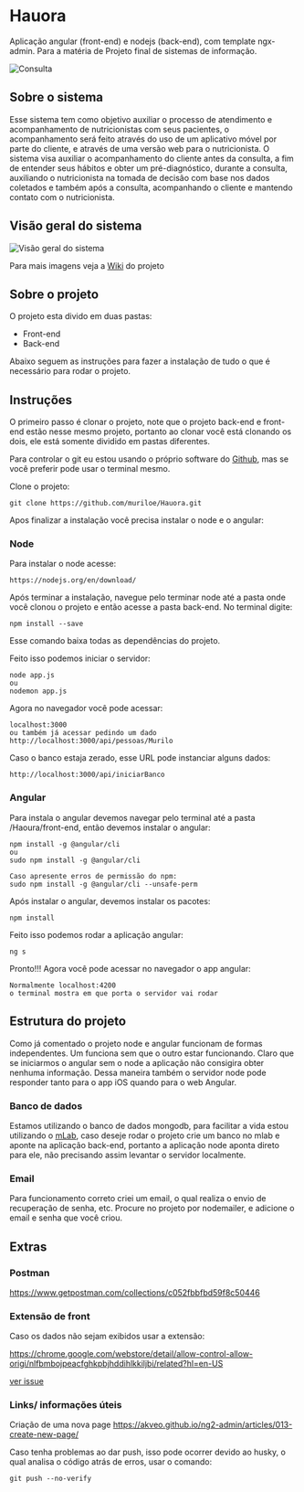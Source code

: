 # Hauora
Aplicação angular (front-end) e nodejs (back-end), com template ngx-admin. Para a matéria de Projeto final de sistemas de informação.

![Consulta](https://github.com/muriloe/Hauora/blob/master/arquivosAuxiliares/ImagensWeb/13%20-%20consulta%20nova.png?raw=true)

## Sobre o sistema
Esse sistema tem como objetivo auxiliar o processo de atendimento e acompanhamento de nutricionistas com seus pacientes, o acompanhamento será feito através do uso de um aplicativo móvel por parte do cliente, e através de uma versão web para o nutricionista. O sistema visa auxiliar o acompanhamento do cliente antes da consulta, a fim de entender seus hábitos e obter um pré-diagnóstico, durante a consulta, auxiliando o nutricionista na tomada de decisão com base nos dados coletados e também após a consulta, acompanhando o cliente e mantendo contato com o nutricionista.  

## Visão geral do sistema
![Visão geral do sistema](https://github.com/muriloe/Hauora/blob/master/arquivosAuxiliares/ImagensWeb/0%20-%20vis%C3%A3o%20geral.jpg?raw=true)

Para mais imagens veja a [Wiki](https://github.com/muriloe/Hauora/wiki) do projeto

## Sobre o projeto
O projeto esta divido em duas pastas:
* Front-end
* Back-end

Abaixo seguem as instruções para fazer a instalação de tudo o que é necessário para rodar o projeto.

## Instruções

O primeiro passo é clonar o projeto, note que o projeto back-end e front-end estão nesse mesmo projeto, portanto ao clonar você está clonando os dois, ele está somente dividido em pastas diferentes.

Para controlar o git eu estou usando o próprio software do [Github](https://desktop.github.com/), mas se você preferir pode usar o terminal mesmo.

Clone o projeto:
```
git clone https://github.com/muriloe/Hauora.git
```
Apos finalizar a instalação você precisa instalar o node e o angular:

### Node

Para instalar o node acesse: 
````
https://nodejs.org/en/download/
````

Após terminar a instalação, navegue pelo terminar node até a pasta onde você clonou o projeto e então acesse a pasta back-end. No terminal digite:
````
npm install --save
````
Esse comando baixa todas as dependências do projeto.

Feito isso podemos iniciar o servidor:
````
node app.js
ou
nodemon app.js
````

Agora no navegador você pode acessar:
````
localhost:3000
ou também já acessar pedindo um dado
http://localhost:3000/api/pessoas/Murilo
````
Caso o banco estaja zerado, esse URL pode instanciar alguns dados:
````
http://localhost:3000/api/iniciarBanco
````

### Angular

Para instala o angular devemos navegar pelo terminal até a pasta /Haoura/front-end, então devemos instalar o angular:

````
npm install -g @angular/cli
ou
sudo npm install -g @angular/cli

Caso apresente erros de permissão do npm:
sudo npm install -g @angular/cli --unsafe-perm
````

Após instalar o angular, devemos instalar os pacotes:
````
npm install
````

Feito isso podemos rodar a aplicação angular:
````
ng s
````
Pronto!!! Agora você pode acessar no navegador o app angular:
````
Normalmente localhost:4200
o terminal mostra em que porta o servidor vai rodar
````

## Estrutura do projeto
Como já comentado o projeto node e angular funcionam de formas independentes. Um funciona sem que o outro estar funcionando. Claro que se iniciarmos o angular sem o node a aplicação não consigira obter nenhuma informação.
Dessa maneira também o servidor node pode responder tanto para o app iOS quando para o web Angular.

### Banco de dados
Estamos utilizando o banco de dados mongodb, para facilitar a vida estou utilizando o [mLab](https://mlab.com/home), caso deseje rodar o projeto crie um banco no mlab e aponte na aplicação back-end, portanto a aplicação node aponta direto para ele, não precisando assim levantar o servidor localmente.

### Email
Para funcionamento correto criei um email, o qual realiza o envio de recuperação de senha, etc.
Procure no projeto por nodemailer, e adicione o email e senha que você criou.

## Extras

### Postman
https://www.getpostman.com/collections/c052fbbfbd59f8c50446


### Extensão de front
Caso os dados não sejam exibidos usar a extensão:

https://chrome.google.com/webstore/detail/allow-control-allow-origi/nlfbmbojpeacfghkpbjhddihlkkiljbi/related?hl=en-US

[ver issue](https://stackoverflow.com/questions/20035101/why-does-my-javascript-get-a-no-access-control-allow-origin-header-is-present)

### Links/ informações úteis
Criação de uma nova page https://akveo.github.io/ng2-admin/articles/013-create-new-page/

Caso tenha problemas ao dar push, isso pode ocorrer devido ao husky, o qual analisa o código atrás de erros, usar o comando:

````
git push --no-verify
````
